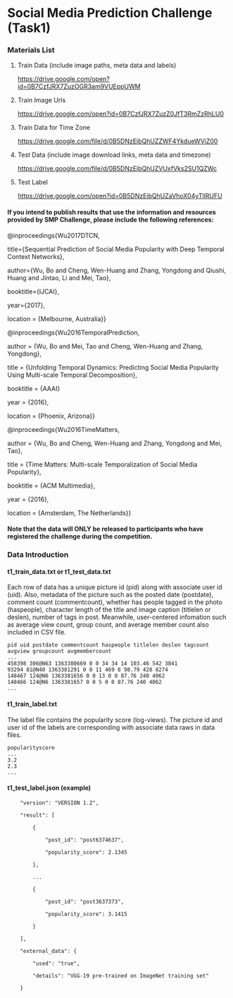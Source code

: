 # Social Media Prediction Challenge (Task1)

### Materials List
 1. Train Data (include image paths, meta data and labels)
 
    https://drive.google.com/open?id=0B7CzfJRX7ZuzOGR3am9VUEppUWM


 2. Train Image Urls
   
    https://drive.google.com/open?id=0B7CzfJRX7ZuzZ0JfT3RmZzRhLU0

 3. Train Data for Time Zone
    
    https://drive.google.com/file/d/0B5DNzEjbQhUZZWF4YkdueWViZ00
   
 4. Test Data (include image download links, meta data and timezone) 
    
    https://drive.google.com/file/d/0B5DNzEjbQhUZVUxfVks2SU1QZWc
 
 5. Test Label
    
    https://drive.google.com/open?id=0B5DNzEjbQhUZaVhoX04yTllRUFU


#### If you intend to publish results that use the information and resources provided by SMP Challenge, please include the following references:

 @inproceedings{Wu2017DTCN,
 
 title={Sequential Prediction of Social Media Popularity with Deep Temporal Context Networks},
 
 author={Wu, Bo and Cheng, Wen-Huang and Zhang, Yongdong and Qiushi, Huang and Jintao, Li and Mei, Tao},
 
 booktitle={IJCAI},
 
 year={2017},
  
 location = {Melbourne, Australia}}

 @inproceedings{Wu2016TemporalPrediction,

 author = {Wu, Bo and Mei, Tao and Cheng, Wen-Huang and Zhang, Yongdong},
  
 title = {Unfolding Temporal Dynamics: Predicting Social Media Popularity Using Multi-scale Temporal Decomposition},
 
 booktitle = {AAAI}
 
 year = {2016},
 
 location = {Phoenix, Arizona}}

 @inproceedings{Wu2016TimeMatters,
 
 author = {Wu, Bo and Cheng, Wen-Huang and Zhang, Yongdong and Mei, Tao},
 
 title = {Time Matters: Multi-scale Temporalization of Social Media Popularity},
 
 booktitle = {ACM Multimedia},
 
 year = {2016},
 
 location = {Amsterdam, The Netherlands}}
  
#### Note that the data will ONLY be released to participants who have registered the challenge during the competition.
  
### Data Introduction

#### t1_train_data.txt or t1_test_data.txt

Each row of data has a unique picture id (pid) along with associate user id (uid). Also, metadata of the picture such as the posted date (postdate), comment count (commentcount), whether has people tagged in the photo (haspeople), character length of the title and image caption (titlelen or deslen), number of tags in post. Meanwhile, user-centered infomation such as average view count, group count, and average member count also included in CSV file.

```
pid uid postdate commentcount haspeople titlelen deslen tagcount avgview groupcount avgmembercount
...
458398 306@N63 1363380669 0 0 34 34 14 103.46 542 3841
93294 81@N40 1363381291 0 0 11 469 8 98.79 428 8274
148467 124@N6 1363381656 0 0 13 0 0 87.76 240 4062
148466 124@N6 1363381657 0 0 5 0 0 87.76 240 4062
...
```


#### t1_train_label.txt

The label file contains the popularity score (log-views). The picture id and user id of the labels are corresponding with associate data raws in data files.
```
popularityscore
...
3.2
2.3
...
```

#### t1_test_label.json (example)

```
    "version": "VERSION 1.2",
    
    "result": [
    
        {
        
            "post_id": "post6374637",
            
            "popularity_score": 2.1345
            
        },
        
        ...
        
        {
        
            "post_id": "post3637373",
            
            "popularity_score": 3.1415
            
        }
        
    ],
    
    "external_data": {
    
        "used": "true",
        
        "details": "VGG-19 pre-trained on ImageNet training set"
        
    }

```

